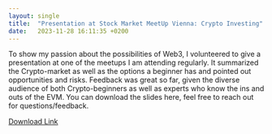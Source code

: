 ```yaml
---
layout: single
title:  "Presentation at Stock Market MeetUp Vienna: Crypto Investing"
date:   2023-11-28 16:11:35 +0200
---
```


To show my passion about the possibilities of Web3, I volunteered to give a presentation at one of the meetups I am attending regularly. It summarized the Crypto-market as well
as the options a beginner has and pointed out opportunities and risks. Feedback was great so far, given the diverse audience of both Crypto-beginners as well as experts
who know the ins and outs of the EVM. You can download the slides here, feel free to reach out for questions/feedback. 

[Download Link](https://github.com/phil3k3/philiplimbeck.dev/blob/main/files/CryptoInvesting.pdf?raw=true)
